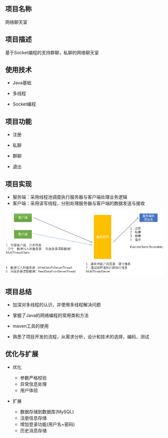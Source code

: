 ## 项目名称   
网络聊天室

## 项目描述
基于Socket编程的支持群聊，私聊的网络聊天室

## 使用技术
+ Java基础

+ 多线程

+ Socket编程

## 项目功能
 + 注册
 
 + 私聊
 
 + 群聊

 + 退出
 
## 项目实现
  + 服务端：采用线程池调度执行服务器与客户端处理业务逻辑
  + 客户端：采用读写线程，分别处理服务器与客户端的数据发送与接收
  
  ![](./architecture.png)   
  
## 项目总结
+ 加深对多线程的认识，并使用多线程解决问题
+ 掌握了Java的网络编程的常用类和方法

+ maven工具的使用
+ 熟悉了项目开发的流程，从需求分析，设计和技术的选择，编码，测试

## 优化与扩展
+ 优化
    
   + 参数严格校验
   + 异常信息处理
   + 用户体验
+ 扩展
   + 数据存储到数据库(MySQL)
   + 注册信息存储
   + 增加登录功能(用户名+密码)
   + 历史消息存储   
